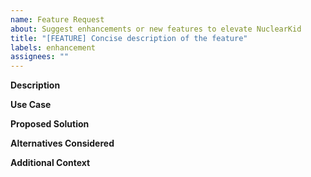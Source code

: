 ```yaml
---
name: Feature Request
about: Suggest enhancements or new features to elevate NuclearKid
title: "[FEATURE] Concise description of the feature"
labels: enhancement
assignees: ""
---
```


**Description**
<!--
Provide a clear and detailed description of the enhancement or feature you're proposing.
-->


**Use Case**
<!--
Explain the context in which this feature would be valuable, along with its potential benefits.
-->


**Proposed Solution**
<!--
If you have a specific solution in mind, describe it comprehensively. If not, outline the problem in detail.
-->


**Alternatives Considered**
<!--
Share any alternative solutions or approaches you've considered, and why you believe your proposal is superior.
-->


**Additional Context**
<!--
Include any other pertinent information, such as relevant industry trends or user preferences.
-->

